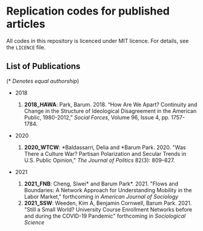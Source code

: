 # Replication codes for published articles

All codes in this repository is licenced under MIT licence. For details, see the `LICENCE` file.

## List of Publications
(\* *Denotes equal authorship*)

- 2018
  1. **2018_HAWA**: Park, Barum. 2018. “How Are We Apart? Continuity and Change in the Structure of Ideological Disagreement in the American Public, 1980-2012,” *Social Forces*, Volume 96, Issue 4, pp. 1757-1784.

- 2020
  1. **2020_WTCW**: \*Baldassarri, Delia and \*Barum Park. 2020. "Was There a Culture War? Partisan Polarization and Secular Trends in U.S. Public Opinion," *The Journal of Politics* 82(3): 809–827.

- 2021
  1. **2021_FNB**: Cheng, Siwei\* and Barum Park\*. 2021. "Flows and Boundaries: A Network Approach for Understanding Mobility in the Labor Market," forthcoming in *American Journal of Sociology*
  2. **2021_SSW**: Weeden, Kim A, Benjamin Cornwell, Barum Park. 2021. "Still a Small World? University Course Enrollment Networks before and during the COVID-19 Pandemic" forthcoming in *Sociological Science*
